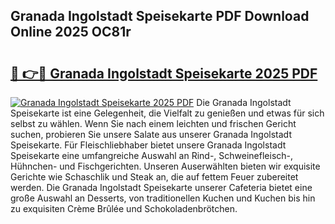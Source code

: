 ## Granada Ingolstadt Speisekarte PDF Download Online 2025 OC81r

# <h2><a href="http://gc70zpp.nevu.top/?p=Granada+Ingolstadt+Speisekarte">🔗 👉🔴 Granada Ingolstadt Speisekarte 2025 PDF</a></h2>

[![Granada Ingolstadt Speisekarte 2025 PDF](https://i.imgur.com/dBaPXMq.png)](http://gc70zpp.nevu.top/?p=Granada+Ingolstadt+Speisekarte)
Die Granada Ingolstadt Speisekarte ist eine Gelegenheit, die Vielfalt zu genießen und etwas für sich selbst zu wählen. Wenn Sie nach einem leichten und frischen Gericht suchen, probieren Sie unsere Salate aus unserer Granada Ingolstadt Speisekarte. Für Fleischliebhaber bietet unsere Granada Ingolstadt Speisekarte eine umfangreiche Auswahl an Rind-, Schweinefleisch-, Hühnchen- und Fischgerichten. Unseren Auserwählten bieten wir exquisite Gerichte wie Schaschlik und Steak an, die auf fettem Feuer zubereitet werden. Die Granada Ingolstadt Speisekarte unserer Cafeteria bietet eine große Auswahl an Desserts, von traditionellen Kuchen und Kuchen bis hin zu exquisiten Crème Brûlée und Schokoladenbrötchen.
